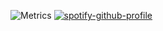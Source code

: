 ![Metrics](https://metrics.lecoq.io/fransiscusrolandamalau)
[![spotify-github-profile](https://spotify-github-profile.vercel.app/api/view?uid=ahm2e8b29vvkmhc6d6pn3r91o&cover_image=true&theme=compact)](https://spotify-github-profile.vercel.app/api/view?uid=ahm2e8b29vvkmhc6d6pn3r91o&redirect=true)
